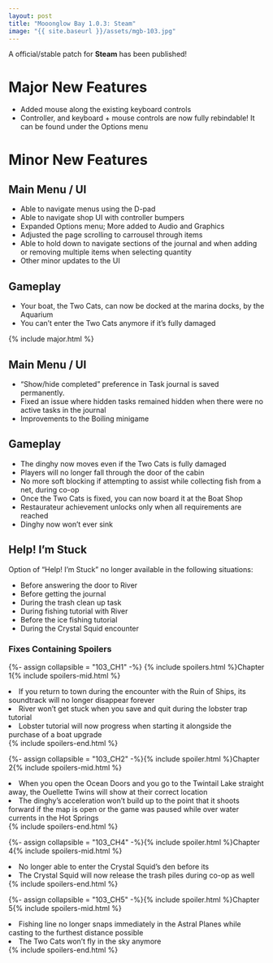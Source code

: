 ```yaml
---
layout: post
title: "Mooonglow Bay 1.0.3: Steam"
image: "{{ site.baseurl }}/assets/mgb-103.jpg"
---
```

A official/stable patch for **Steam** has been published!

# <i class="fa-solid fa-star"></i> Major New Features
- Added mouse along the existing keyboard controls
- Controller, and keyboard + mouse controls are now fully rebindable! It can be found  under the Options menu  

# <i class="fa-solid fa-star"></i> Minor New Features  
## Main Menu / UI  
- Able to navigate menus using the D-pad
- Able to navigate shop UI with controller bumpers
- Expanded Options menu; More added to Audio and Graphics
- Adjusted the page scrolling to carrousel through items
-  Able to hold down to navigate sections of the journal and when adding or removing multiple items when selecting quantity
- Other minor updates to the UI  

## Gameplay
- Your boat, the Two Cats, can now be docked at the marina docks, by the Aquarium 
- You can’t enter the Two Cats anymore if it’s fully damaged  

{% include major.html %}
## Main Menu / UI  
- “Show/hide completed” preference in Task journal is saved permanently.
- Fixed an issue where hidden tasks remained hidden when there were no active tasks in the journal
- Improvements to the Boiling minigame

## Gameplay  
- The dinghy now moves even if the Two Cats is fully damaged 
- Players will no longer fall through the door of the cabin 
- No more soft blocking if attempting to assist while collecting fish from a net, during co-op
- Once the Two Cats is fixed, you can now board it at the Boat Shop
- Restaurateur achievement unlocks only when all requirements are reached
- Dinghy now won’t ever sink

## Help! I’m Stuck  
Option of “Help! I’m Stuck” no longer available in the following situations:
- Before answering the door to River
- Before getting the journal
- During the trash clean up task
- During fishing tutorial with River
- Before the ice fishing tutorial
- During the Crystal Squid encounter  

### Fixes Containing Spoilers  

{%- assign collapsible = "103_CH1" -%}
{% include spoilers.html %}Chapter 1{% include spoilers-mid.html %}
<li> If you return to town during the encounter with the Ruin of Ships, its soundtrack will no longer disappear forever  </li>
<li> River won’t get stuck when you save and quit during the lobster trap tutorial  </li>
<li>  Lobster tutorial will now progress when starting it alongside the purchase of a boat upgrade  </li>
{% include spoilers-end.html %}  

{%- assign collapsible = "103_CH2" -%}{% include spoiler.html %}Chapter 2{% include spoilers-mid.html %}
<li> When you open the Ocean Doors and you go to the Twintail Lake straight away, the Ouellette Twins will show at their correct location  </li>
<li> The dinghy’s acceleration won’t build up to the point that it shoots forward if the map is open or the game was paused while over water currents in the Hot Springs  </li>
{% include spoilers-end.html %}

{%- assign collapsible = "103_CH4" -%}{% include spoiler.html %}Chapter 4{% include spoilers-mid.html %}
<li> No longer able to enter the Crystal Squid’s den before its   </li>
<li> The Crystal Squid will now release the trash piles during co-op as well  </li>
{% include spoilers-end.html %}

{%- assign collapsible = "103_CH5" -%}{% include spoiler.html %}Chapter 5{% include spoilers-mid.html %}
<li> Fishing line no longer snaps immediately in the Astral Planes while casting to the furthest distance possible  </li>
<li> The Two Cats won’t fly in the sky anymore  </li>
{% include spoilers-end.html %}